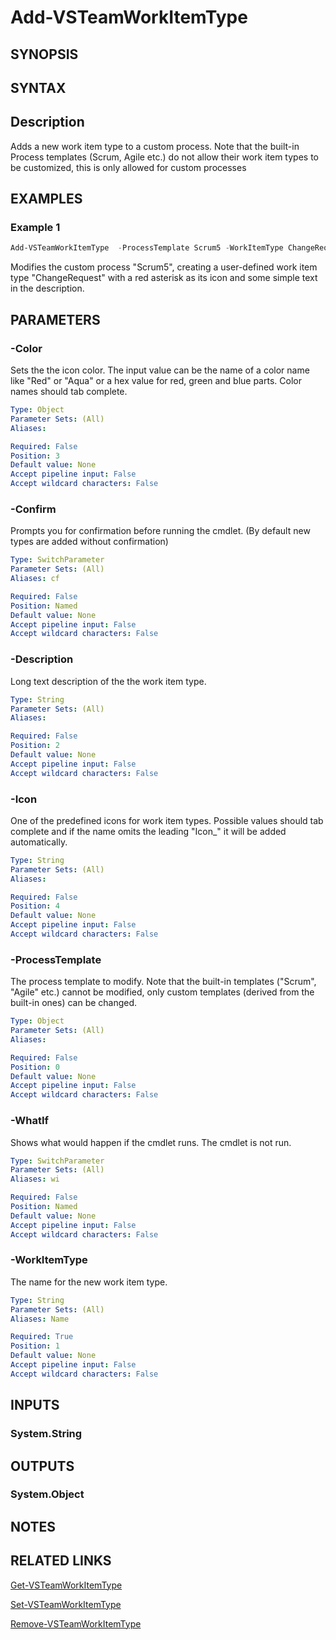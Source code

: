 <!-- #include "./common/header.md" -->

# Add-VSTeamWorkItemType

## SYNOPSIS

<!-- #include "./synopsis/Add-VSTeamWorkItemType.md" -->

## SYNTAX

## Description

Adds a new work item type to a custom process. Note that the built-in Process templates (Scrum, Agile etc.) do not allow their work item types to be customized, this is only allowed for custom processes

## EXAMPLES

### Example 1

```powershell
Add-VSTeamWorkItemType  -ProcessTemplate Scrum5 -WorkItemType ChangeRequest  -Description "New Work item Type" -Color Red  -Icon icon_asterisk
```

Modifies the custom process "Scrum5", creating a user-defined work item type "ChangeRequest" with a red asterisk as its icon and some simple text in the description.

## PARAMETERS

### -Color

Sets the the icon color. The input value can be the name of a color name like "Red" or "Aqua" or a hex value for red, green and blue parts. Color names should tab complete.

```yaml
Type: Object
Parameter Sets: (All)
Aliases:

Required: False
Position: 3
Default value: None
Accept pipeline input: False
Accept wildcard characters: False
```

### -Confirm

Prompts you for confirmation before running the cmdlet. (By default new types are added without confirmation)

```yaml
Type: SwitchParameter
Parameter Sets: (All)
Aliases: cf

Required: False
Position: Named
Default value: None
Accept pipeline input: False
Accept wildcard characters: False
```

### -Description

Long text description of the the work item type.

```yaml
Type: String
Parameter Sets: (All)
Aliases:

Required: False
Position: 2
Default value: None
Accept pipeline input: False
Accept wildcard characters: False
```

### -Icon

One of the predefined icons for work item types. Possible values should tab complete and
if the name omits the leading "Icon\_" it will be added automatically.

```yaml
Type: String
Parameter Sets: (All)
Aliases:

Required: False
Position: 4
Default value: None
Accept pipeline input: False
Accept wildcard characters: False
```

### -ProcessTemplate

The process template to modify. Note that the built-in templates ("Scrum", "Agile" etc.) cannot be modified, only custom templates (derived from the built-in ones) can be changed.

```yaml
Type: Object
Parameter Sets: (All)
Aliases:

Required: False
Position: 0
Default value: None
Accept pipeline input: False
Accept wildcard characters: False
```

### -WhatIf

Shows what would happen if the cmdlet runs.
The cmdlet is not run.

```yaml
Type: SwitchParameter
Parameter Sets: (All)
Aliases: wi

Required: False
Position: Named
Default value: None
Accept pipeline input: False
Accept wildcard characters: False
```

### -WorkItemType

The name for the new work item type.

```yaml
Type: String
Parameter Sets: (All)
Aliases: Name

Required: True
Position: 1
Default value: None
Accept pipeline input: False
Accept wildcard characters: False
```

## INPUTS

### System.String

## OUTPUTS

### System.Object

## NOTES

<!-- #include "./common/prerequisites.md" -->

## RELATED LINKS

<!-- #include "./common/related.md" -->
[Get-VSTeamWorkItemType](Get-VSTeamWorkItemType.md)

[Set-VSTeamWorkItemType](Set-VSTeamWorkItemType.md)

[Remove-VSTeamWorkItemType](Remove-VSTeamWorkItemType.md)